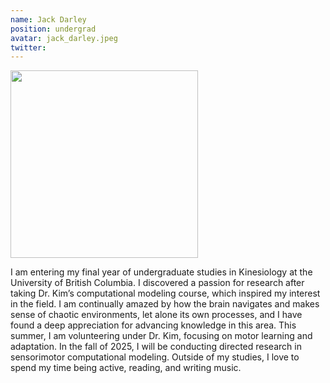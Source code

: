 ```yaml
---
name: Jack Darley
position: undergrad
avatar: jack_darley.jpeg
twitter: 
---
```

<img width="300" src="{{site.baseurl}}/images/people/{{page.avatar}}" data-action="zoom">

I am entering my final year of undergraduate studies in Kinesiology at the University of British Columbia. I discovered a passion for research after taking Dr. Kim’s computational modeling course, which inspired my interest in the field. I am continually amazed by how the brain navigates and makes sense of chaotic environments, let alone its own processes, and I have found a deep appreciation for advancing knowledge in this area. This summer, I am volunteering under Dr. Kim, focusing on motor learning and adaptation. In the fall of 2025, I will be conducting directed research in sensorimotor computational modeling. Outside of my studies, I love to spend my time being active, reading, and writing music.